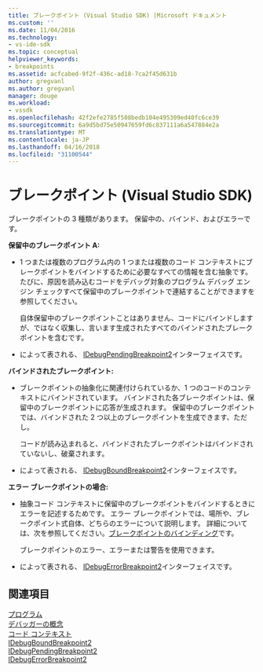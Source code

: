 ```yaml
---
title: ブレークポイント (Visual Studio SDK) |Microsoft ドキュメント
ms.custom: ''
ms.date: 11/04/2016
ms.technology:
- vs-ide-sdk
ms.topic: conceptual
helpviewer_keywords:
- breakpoints
ms.assetid: acfcabed-9f2f-436c-ad18-7ca2f45d631b
author: gregvanl
ms.author: gregvanl
manager: douge
ms.workload:
- vssdk
ms.openlocfilehash: 42f2efe2785f508bedb104e495309ed40fc6ce39
ms.sourcegitcommit: 6a9d5bd75e50947659fd6c837111a6a547884e2a
ms.translationtype: MT
ms.contentlocale: ja-JP
ms.lasthandoff: 04/16/2018
ms.locfileid: "31100544"
---
```

# <a name="breakpoints-visual-studio-sdk"></a>ブレークポイント (Visual Studio SDK)
ブレークポイントの 3 種類があります。 保留中の、バインド、およびエラーです。  
  
 **保留中のブレークポイント A:**  
  
-   1 つまたは複数のプログラム内の 1 つまたは複数のコード コンテキストにブレークポイントをバインドするために必要なすべての情報を含む抽象です。 たびに、原因を読み込むコードをデバッグ対象のプログラム デバッグ エンジン チェックすべて保留中のブレークポイントで連結することができますを参照してください。  
  
     自体保留中のブレークポイントことはありません、コードにバインドしますが、ではなく収集し、言います生成されたすべてのバインドされたブレークポイントを含むです。  
  
-   によって表される、 [IDebugPendingBreakpoint2](../../extensibility/debugger/reference/idebugpendingbreakpoint2.md)インターフェイスです。  
  
 **バインドされたブレークポイント:**  
  
-   ブレークポイントの抽象化に関連付けられているか、1 つのコードのコンテキストにバインドされています。 バインドされた各ブレークポイントは、保留中のブレークポイントに応答が生成されます。 保留中のブレークポイントでは、バインドされた 2 つ以上のブレークポイントを生成できます、ただし。  
  
     コードが読み込まれると、バインドされたブレークポイントはバインドされていないし、破棄されます。  
  
-   によって表される、 [IDebugBoundBreakpoint2](../../extensibility/debugger/reference/idebugboundbreakpoint2.md)インターフェイスです。  
  
 **エラー ブレークポイントの場合:**  
  
-   抽象コード コンテキストに保留中のブレークポイントをバインドするときにエラーを記述するためです。 エラー ブレークポイントでは、場所や、ブレークポイント式自体、どちらのエラーについて説明します。 詳細については、次を参照してください。[ブレークポイントのバインディング](../../extensibility/debugger/binding-breakpoints.md)です。  
  
     ブレークポイントのエラー、エラーまたは警告を使用できます。  
  
-   によって表される、 [IDebugErrorBreakpoint2](../../extensibility/debugger/reference/idebugerrorbreakpoint2.md)インターフェイスです。  
  
## <a name="see-also"></a>関連項目  
 [プログラム](../../extensibility/debugger/programs.md)   
 [デバッガーの概念](../../extensibility/debugger/debugger-concepts.md)   
 [コード コンテキスト](../../extensibility/debugger/code-context.md)   
 [IDebugBoundBreakpoint2](../../extensibility/debugger/reference/idebugboundbreakpoint2.md)   
 [IDebugPendingBreakpoint2](../../extensibility/debugger/reference/idebugpendingbreakpoint2.md)   
 [IDebugErrorBreakpoint2](../../extensibility/debugger/reference/idebugerrorbreakpoint2.md)